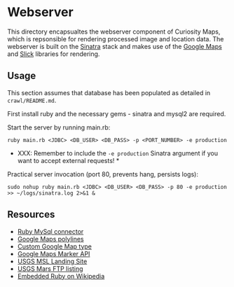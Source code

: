 # Webserver 

This directory encapsualtes the webserver component of Curiosity Maps, which is repsonsible for rendering 
processed image and location data. The webserver is built on the [Sinatra](http://www.sinatrarb.com/) stack
and makes use of the [Google Maps](https://developers.google.com/maps/documentation/javascript/) and 
[Slick](http://kenwheeler.github.io/slick/) libraries for rendering.

## Usage

This section assumes that database has been populated as detailed in `crawl/README.md`.

First install ruby and the necessary gems - sinatra and mysql2 are required. 

Start the server by running main.rb:

`ruby main.rb <JDBC> <DB_USER> <DB_PASS> -p <PORT_NUMBER> -e production`

* XXX: Remember to include the `-e production` Sinatra argument if you want to accept external requests! *

Practical server invocation (port 80, prevents hang, persists logs):

`sudo nohup ruby main.rb <JDBC> <DB_USER> <DB_PASS> -p 80 -e production >> ~/logs/sinatra.log 2>&1 &`

## Resources

- [Ruby MySql connector](https://rubygems.org/gems/mysql)
- [Google Maps polylines](https://developers.google.com/maps/documentation/javascript/examples/polyline-simple)
- [Custom Google Map type](https://developers.google.com/maps/documentation/javascript/examples/maptype-image)
- [Google Maps Marker API](https://developers.google.com/maps/documentation/javascript/reference#Marker)
- [USGS MSL Landing Site](http://astrogeology.usgs.gov/maps/mars-science-laboratory-landing-site-selection)
- [USGS Mars FTP listing](http://webgis.wr.usgs.gov/pigwad/down/mars_dl.htm)
- [Embedded Ruby on Wikipedia](http://en.wikipedia.org/wiki/ERuby)
